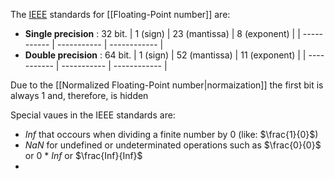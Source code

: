 The [IEEE](https://www.ieee.org/) standards for [[Floating-Point number]] are:
- **Single precision** : 32 bit.
 | 1 (sign)      | 23 (mantissa) | 8 (exponent) |
 | ----------- | ----------- | ------------ |
 - **Double precision** : 64 bit.
 | 1 (sign)      | 52 (mantissa) | 11 (exponent) |
 | ----------- | ----------- | ------------ |

Due to the [[Normalized Floating-Point number|normaization]] the first bit is always 1 and, therefore, is hidden

Special vaues in the IEEE standards are: 
- *Inf* that occours when dividing a finite number by 0 (like: $\frac{1}{0}$)
- *NaN* for undefined or undeterminated operations such as $\frac{0}{0}$ or 0 \* *Inf* or $\frac{Inf}{Inf}$
-